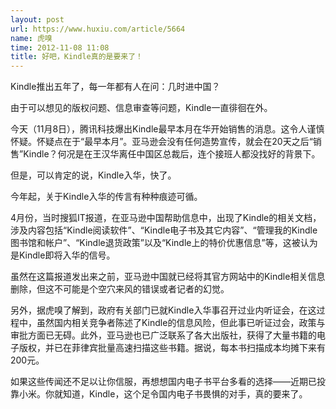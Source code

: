 ```yaml
---
layout: post
url: https://www.huxiu.com/article/5664
name: 虎嗅
time: 2012-11-08 11:08
title: 好吧，Kindle真的是要来了！
---
```

Kindle推出五年了，每一年都有人在问：几时进中国？

由于可以想见的版权问题、信息审查等问题，Kindle一直徘徊在外。

今天（11月8日），腾讯科技爆出Kindle最早本月在华开始销售的消息。这令人谨慎怀疑。怀疑点在于“最早本月”。亚马逊会没有任何造势宣传，就会在20天之后“销售”Kindle？何况是在王汉华离任中国区总裁后，连个接班人都没找好的背景下。

但是，可以肯定的说，Kindle入华，快了。

今年起，关于Kindle入华的传言有种种痕迹可循。

4月份，当时搜狐IT报道，在亚马逊中国帮助信息中，出现了Kindle的相关文档，涉及内容包括“Kindle阅读软件”、“Kindle电子书及其它内容”、“管理我的Kindle图书馆和帐户”、“Kindle退货政策”以及“Kindle上的特价优惠信息”等，这被认为是Kindle即将入华的信号。

虽然在这篇报道发出来之前，亚马逊中国就已经将其官方网站中的Kindle相关信息删除，但这不可能是个空穴来风的错误或者记者的幻觉。

另外，据虎嗅了解到，政府有关部门已就Kindle入华事召开过业内听证会，在这过程中，虽然国内相关竞争者陈述了Kindle的信息风险，但此事已听证过会，政策与审批方面已无碍。此外，亚马逊也已广泛联系了各大出版社，获得了大量书籍的电子版权，并已在菲律宾批量高速扫描这些书籍。据说，每本书扫描成本均摊下来有200元。

如果这些传闻还不足以让你信服，再想想国内电子书平台多看的选择——近期已投靠小米。你就知道，Kindle，这个足令国内电子书畏惧的对手，真的要来了。

